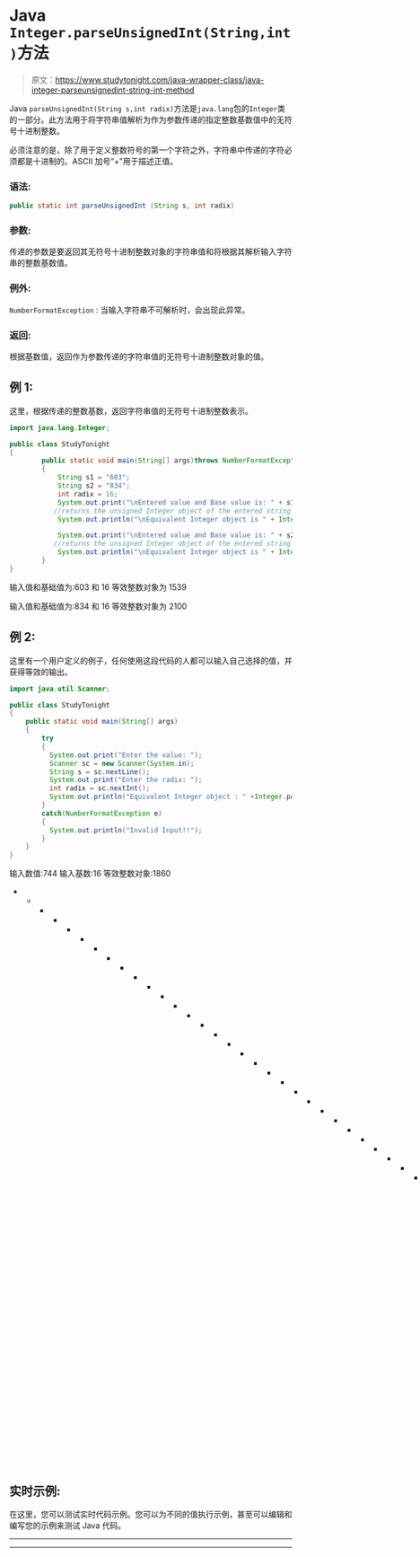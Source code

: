 # Java `Integer.parseUnsignedInt(String,int)`方法

> 原文：<https://www.studytonight.com/java-wrapper-class/java-integer-parseunsignedint-string-int-method>

Java `parseUnsignedInt(String s,int radix)`方法是`java.lang`包的`Integer`类的一部分。此方法用于将字符串值解析为作为参数传递的指定整数基数值中的无符号十进制整数。

必须注意的是，除了用于定义整数符号的第一个字符之外，字符串中传递的字符必须都是十进制的。ASCII 加号“+”用于描述正值。

### 语法:

```java
public static int parseUnsignedInt (String s, int radix) 
```

### 参数:

传递的参数是要返回其无符号十进制整数对象的字符串值和将根据其解析输入字符串的整数基数值。

### 例外:

`NumberFormatException` : 当输入字符串不可解析时，会出现此异常。

### 返回:

根据基数值，返回作为参数传递的字符串值的无符号十进制整数对象的值。

## 例 1:

这里，根据传递的整数基数，返回字符串值的无符号十进制整数表示。

```java
import java.lang.Integer;

public class StudyTonight
{  
        public static void main(String[] args)throws NumberFormatException 
        { 
            String s1 = "603";
            String s2 = "834";
            int radix = 16;  
            System.out.print("\nEntered value and Base value is: " + s1 + " and " + radix);  
           //returns the unsigned Integer object of the entered string in accordance with the radix            
            System.out.println("\nEquivalent Integer object is " + Integer.parseUnsignedInt(s1, radix)); 

            System.out.print("\nEntered value and Base value is: " + s2 + " and " + radix);  
           //returns the unsigned Integer object of the entered string in accordance with the radix            
            System.out.println("\nEquivalent Integer object is " + Integer.parseUnsignedInt(s2, radix)); 
        }            
} 
```

输入值和基础值为:603 和 16
等效整数对象为 1539

输入值和基础值为:834 和 16
等效整数对象为 2100

## 例 2:

这里有一个用户定义的例子，任何使用这段代码的人都可以输入自己选择的值，并获得等效的输出。

```java
import java.util.Scanner; 

public class StudyTonight
{  
    public static void main(String[] args)
    {  
        try
        {
          System.out.print("Enter the value: ");  
          Scanner sc = new Scanner(System.in);  
          String s = sc.nextLine();  
          System.out.print("Enter the radix: "); 
          int radix = sc.nextInt();
          System.out.println("Equivalent Integer object : " +Integer.parseUnsignedInt(s,radix)); //parse the string value into unsigned value with respect to radix 
        }
        catch(NumberFormatException e)
        {
          System.out.println("Invalid Input!!");
        }  
    }  
} 
```

输入数值:744
输入基数:16
等效整数对象:1860
* * * * * * * * * * * * * * * * * * * * * * * * * * * * * * * * * * * T4】输入数值:-234
输入基数:8
无效输入！！

## 实时示例:

在这里，您可以测试实时代码示例。您可以为不同的值执行示例，甚至可以编辑和编写您的示例来测试 Java 代码。

* * *

* * *